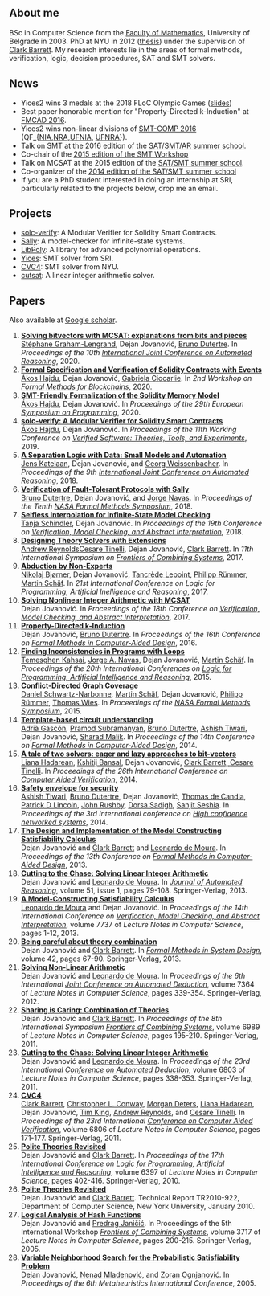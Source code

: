 ## About me

BSc in Computer Science from the [Faculty of Mathematics](http://www.matf.bg.ac.rs/eng/), University of Belgrade in 2003\. PhD at NYU in 2012 ([thesis](papers/jovanovic-thesis.pdf)) under the supervision of [Clark Barrett](http://cs.nyu.edu/~barrett/). My research interests lie in the areas of formal methods, verification, logic, decision procedures, SAT and SMT solvers.

## News

* Yices2 wins 3 medals at the 2018 FLoC Olympic Games ([slides](http://smtcomp.sourceforge.net/2018/FLoC-2018.pdf))
* Best paper honorable mention for "Property-Directed k-Induction" at [FMCAD 2016](http://www.cs.utexas.edu/users/hunt/FMCAD/FMCAD16/awards.html).
* Yices2 wins non-linear divisions of [SMT-COMP 2016](http://smtcomp.sourceforge.net/2016/) (QF\_{[NIA](http://smtcomp.sourceforge.net/2016/results-QF_NIA.shtml?v=1467876482),[NRA](http://smtcomp.sourceforge.net/2016/results-QF_NRA.shtml?v=1467876482),[UFNIA](http://smtcomp.sourceforge.net/2016/results-QF_UFNIA.shtml?v=1467876482), [UFNRA](http://smtcomp.sourceforge.net/2016/results-QF_UFNRA.shtml?v=1467876482)}).
* Talk on SMT at the 2016 edition of the [SAT/SMT/AR summer school](http://ssa-school-2016.it.uu.se/).
* Co-chair of the [2015 edition of the SMT Workshop](http://smt2015.csl.sri.com/)
* Talk on MCSAT at the 2015 edition of the [SAT/SMT summer school](http://smt2015.csl.sri.com/school/).
* Co-organizer of the [2014 edition of the SAT/SMT summer school](http://satsmt2014.forsyte.at/)
* If you are a PhD student interested in doing an internship at SRI, particularly related to the projects below, drop me an email.

## Projects

* [solc-verify](https://github.com/SRI-CSL/solidity/): A Modular Verifier for Solidity Smart Contracts.
* [Sally](https://github.com/SRI-CSL/sally/): A model-checker for infinite-state systems.
* [LibPoly](https://github.com/SRI-CSL/libpoly): A library for advanced polynomial operations.
* [Yices](http://yices.csl.sri.com/): SMT solver from SRI.
* [CVC4](http://cvc4.cs.nyu.edu/web/): SMT solver from NYU.
* [cutsat](http://www.cs.nyu.edu/~dejan/cutsat/): A linear integer arithmetic solver.

## Papers

Also available at [Google scholar](http://scholar.google.com/citations?user=lWqzpFkAAAAJ).

1. [**Solving bitvectors with MCSAT: explanations from bits and pieces**](papers/graham-lengrand-ijcar2020.pdf)  
[Stéphane Graham-Lengrand](http://www.csl.sri.com/users/sgl/), Dejan Jovanović, [Bruno Dutertre](http://www.csl.sri.com/people/bruno/). In _Proceedings of the 10th [International Joint Conference on Automated Reasoning](https://ijcar2020.org/)_, 2020\.
2. [**Formal Specification and Verification of Solidity Contracts with Events**](papers/hajdu-fmbc2020.pdf)  
[Ákos Hajdu](https://hajduakos.github.io/), Dejan Jovanović, [Gabriela Ciocarlie](https://www.sri.com/bios/gabriela-ciocarlie/). In _2nd Workshop on [Formal Methods for Blockchains](https://fmbc.gitlab.io/2020/)_, 2020\.
3. [**SMT-Friendly Formalization of the Solidity Memory Model**](papers/hajdu-esop2020.pdf)  
[Ákos Hajdu](https://hajduakos.github.io/), Dejan Jovanović. In _Proceedings of the 29th European [Symposium on Programming](https://etaps.org/2020/esop)_, 2020\.
4. [**solc-verify: A Modular Verifier for Solidity Smart Contracts**](papers/hajdu-vstte2019.pdf)  
[Ákos Hajdu](https://hajduakos.github.io/), Dejan Jovanović. In _Proceedings of the 11th Working Conference on [Verified Software: Theories, Tools, and Experiments](https://sri-csl.github.io/VSTTE19/)_, 2019\.
5. [**A Separation Logic with Data: Small Models and Automation**](papers/katelaan-ijcar2018.pdf)  
[Jens Katelaan](http://forsyte.at/people/katelaan/), Dejan Jovanović, and [Georg Weissenbacher](http://www.georg.weissenbacher.name/). In _Proceedings of the 9th [International Joint Conference on Automated Reasoning](http://ijcar2018.org/)_, 2018\.
6. [**Verification of Fault-Tolerant Protocols with Sally**](papers/dutertre-nfm2018.pdf)  
[Bruno Dutertre](http://www.csl.sri.com/users/bruno/), Dejan Jovanović, and [Jorge Navas](https://jorgenavas.github.io/). In _Proceedings of the Tenth [NASA Formal Methods Symposium](https://shemesh.larc.nasa.gov/NFM2018/)_, 2018\.
7. [**Selfless Interpolation for Infinite-State Model Checking**](papers/schindler-vmcai2018.pdf)  
[Tanja Schindler](https://swt.informatik.uni-freiburg.de/staff/schindler), Dejan Jovanović. In _Proceedings of the 19th Conference on [Verification, Model Checking, and Abstract Interpretation](https://popl18.sigplan.org/track/VMCAI-2018)_, 2018\.
8. [**Designing Theory Solvers with Extensions**](papers/reynolds-frocos2017.pdf)  
[Andrew Reynolds](http://homepage.divms.uiowa.edu/~ajreynol/)[Cesare Tinelli](http://homepage.cs.uiowa.edu/~tinelli/), Dejan Jovanović, [Clark Barrett](http://theory.stanford.edu/~barrett/). In _11th International Symposium on [Frontiers of Combining Systems](http://frocos2017.cic.unb.br/)_, 2017\.
9. [**Abduction by Non-Experts**](papers/lpar2017.pdf)  
[Nikolaj Bjørner](https://www.microsoft.com/en-us/research/people/nbjorner/), Dejan Jovanović, [Tancrède Lepoint](https://tlepoint.github.io/), [Philipp Rümmer](http://www.philipp.ruemmer.org/), [Martin Schäf](http://www.martinschaef.de/). In _21st International Conference on Logic for Programming, Artificial Inelligence and Reasoning_, 2017\.
10. [**Solving Nonlinear Integer Arithmetic with MCSAT**](papers/jovanovic-vmcai2017.pdf)  
Dejan Jovanović. In _Proceedings of the 18th Conference on [Verification, Model Checking, and Abstract Interpretation](http://conf.researchr.org/home/VMCAI-2017)_, 2017\.
11. [**Property-Directed k-Induction**](papers/jovanovic-fmcad2016.pdf)  
Dejan Jovanović, [Bruno Dutertre](http://www.csl.sri.com/users/bruno/). In _Proceedings of the 16th Conference on [Formal Methods in Computer-Aided Design](http://www.cs.utexas.edu/users/hunt/FMCAD/FMCAD16/index.shtml)_, 2016\.
12. [**Finding Inconsistencies in Programs with Loops**](papers/kahsai-lpar2015.pdf)  
[Temesghen Kahsai](http://www.lememta.info/), [Jorge A. Navas](http://ti.arc.nasa.gov/profile/jorge/), Dejan Jovanović, [Martin Schäf](http://www.martinschaef.de/). In _Proceedings of the 20th International Conferences on [Logic for Programming, Artificial Intelligence and Reasoning](http://www.lpar-20.org/)_, 2015\.
13. [**Conflict-Directed Graph Coverage**](papers/schwartz-narbonne-nfm2015.pdf)  
[Daniel Schwartz-Narbonne](https://sites.google.com/site/danielschwartznarbonne/), [Martin Schäf](http://www.martinschaef.de/), Dejan Jovanović, [Philipp Rümmer](http://www.philipp.ruemmer.org/), [Thomas Wies](http://cs.nyu.edu/wies/). In _Proceedings of the [NASA Formal Methods Symposium](http://nasaformalmethods.org/)_, 2015\.
14. [**Template-based circuit understanding**](papers/gascon-fmcad2014.pdf)  
[Adrià Gascón](https://www.lsi.upc.edu/~agascon/), [Pramod Subramanyan](http://www.princeton.edu/~psubrama/), [Bruno Dutertre](http://www.csl.sri.com/users/bruno/), [Ashish Tiwari](http://www.csl.sri.com/users/tiwari/), Dejan Jovanović, [Sharad Malik](http://www.princeton.edu/~sharad/). In _Proceedings of the 14th Conference on [Formal Methods in Computer-Aided Design](http://www.cs.utexas.edu/users/hunt/FMCAD/FMCAD14/index.shtml)_, 2014\.
15. [**A tale of two solvers: eager and lazy approaches to bit-vectors**](papers/hadarean-cav2014.pdf)  
[Liana Hadarean](http://www.cs.nyu.edu/~lianah/), [Kshitij Bansal](http://cs.nyu.edu/~kshitij/), Dejan Jovanović, [Clark Barrett, ](http://cs.nyu.edu/~barrett)[Cesare Tinelli](http://homepage.cs.uiowa.edu/~tinelli/). In _Proceedings of the 26th International Conference on [Computer Aided Verification](http://cavconference.org/)_, 2014\.
16. [**Safety envelope for security**](papers/tiwari-hicons2014.pdf)  
[Ashish Tiwari](http://www.csl.sri.com/users/tiwari/), [Bruno Dutertre](http://www.csl.sri.com/users/bruno/), Dejan Jovanović, [Thomas de Candia](http://www.ai.sri.com/people/thomasd/), [Patrick D Lincoln](http://www.csl.sri.com/users/lincoln/), [John Rushby](http://www.csl.sri.com/users/rushby/), [Dorsa Sadigh](http://www.eecs.berkeley.edu/~dsadigh/), [Sanjit Seshia](http://www.eecs.berkeley.edu/~sseshia/). In _Proceedings of the 3rd international conference on [High confidence networked systems](http://www.hi-cons.org/)_, 2014\.
17. [**The Design and Implementation of the Model Constructing Satisfiability Calculus**](papers/jovanovic-fmcad2013.pdf)  
Dejan Jovanović and [Clark Barrett](http://cs.nyu.edu/~barrett) and [Leonardo de Moura](http://research.microsoft.com/en-us/um/people/leonardo/). In _Proceedings of the 13th Conference on [Formal Methods in Computer-Aided Design](http://www.cs.utexas.edu/users/hunt/FMCAD/FMCAD13/index.shtml)_, 2013\.
18. [**Cutting to the Chase: Solving Linear Integer Arithmetic**](papers/jovanovic-jar2013.pdf)  
Dejan Jovanović and [Leonardo de Moura](http://research.microsoft.com/en-us/um/people/leonardo/). In _[Journal of Automated Reasoning](http://rd.springer.com/article/10.1007%2Fs10817-013-9281-x)_, volume 51, issue 1, pages 79-108\. Springer-Verlag, 2013\.
19. [**A Model-Constructing Satisfiability Calculus**](papers/mcsat-vmcai2013.pdf)  
[Leonardo de Moura](http://research.microsoft.com/en-us/um/people/leonardo/) and Dejan Jovanović. In _Proceedings of the 14th International Conference on [Verification, Model Checking, and Abstract Interpretation](http://vmcai13.di.univr.it/Home.html)_, volume 7737 of _Lecture Notes in Computer Science_, pages 1-12, 2013\.
20. [**Being careful about theory combination**](papers/jovanovic-fmsd2012.pdf)  
Dejan Jovanović and [Clark Barrett](http://cs.nyu.edu/~barrett). In _[Formal Methods in System Design](http://www.springer.com/engineering/circuits+%26+systems/journal/10703)_, volume 42, pages 67-90\. Springer-Verlag, 2013\.
21. [**Solving Non-Linear Arithmetic**](papers/jovanovic-ijcar2012.pdf)  
Dejan Jovanović and [Leonardo de Moura](http://research.microsoft.com/en-us/um/people/leonardo/). In _Proceedings of the 6th International [Joint Conference on Automated Deduction](http://ijcar.cs.manchester.ac.uk/)_, volume 7364 of _Lecture Notes in Computer Science_, pages 339-354\. Springer-Verlag, 2012\.
22. [**Sharing is Caring: Combination of Theories**](papers/jovanovic-frocos2011.pdf)  
Dejan Jovanović and [Clark Barrett](http://cs.nyu.edu/~barrett). In _Proceedings of the 8th International Symposium [Frontiers of Combining Systems](http://www.mpi-inf.mpg.de/conferences/frocos2011/index.html)_, volume 6989 of _Lecture Notes in Computer Science_, pages 195-210\. Springer-Verlag, 2011\.
23. [**Cutting to the Chase: Solving Linear Integer Arithmetic**](papers/jovanovic-cade2011.pdf)  
Dejan Jovanović and [Leonardo de Moura](http://research.microsoft.com/en-us/um/people/leonardo/). In _Proceedings of the 23rd International [Conference on Automated Deduction](http://cade23.ii.uni.wroc.pl/)_, volume 6803 of _Lecture Notes in Computer Science_, pages 338-353\. Springer-Verlag, 2011\.
24. [**CVC4**](papers/cvc4-cav2011.pdf)  
[Clark Barrett](http://cs.nyu.edu/~barrett), [Christopher L. Conway](http://www.cs.nyu.edu/~cconway), [Morgan Deters](http://cs.nyu.edu/~mdeters/), [Liana Hadarean](http://www.cs.nyu.edu/~lianah/), Dejan Jovanović, [Tim King](http://cs.nyu.edu/~taking/), [Andrew Reynolds](http://www.divms.uiowa.edu/~ajreynol/), and [Cesare Tinelli](http://www.cs.uiowa.edu/~tinelli/). In _Proceedings of the 23rd International [Conference on Computer Aided Verification](http://www.cs.utah.edu/events/conferences/cav2011/)_, volume 6806 of _Lecture Notes in Computer Science_, pages 171-177\. Springer-Verlag, 2011\.
25. [**Polite Theories Revisited**](papers/jovanovic-polite-2010.pdf)  
Dejan Jovanović and [Clark Barrett](http://cs.nyu.edu/~barrett). In _Proceedings of the 17th International Conference on [Logic for Programming, Artificial Intelligence and Reasoning](http://www.computational-logic.org/lpar-17/)_, volume 6397 of _Lecture Notes in Computer Science_, pages 402-416\. Springer-Verlag, 2010\.
26. [**Polite Theories Revisited**](http://cs.nyu.edu/web/Research/TechReports/TR2010-922/TR2010-922.pdf)  
Dejan Jovanović and [Clark Barrett](http://cs.nyu.edu/~barrett). Technical Report TR2010-922, Department of Computer Science, New York University, January 2010\.
27. [**Logical Analysis of Hash Functions**](papers/jovanovic-hashsat-2005.pdf)  
Dejan Jovanović and [Predrag Janičić](http://www.matf.bg.ac.rs/~janicic/). In Proceedings of the 5th International Workshop [_Frontiers of Combining Systems_](http://www.logic.at/frocos05/), volume 3717 of _Lecture Notes in Computer Science_, pages 200-215\. Springer-Verlag, 2005\.
28. [**Variable Neighborhood Search for the Probabilistic Satisfiability Problem**](papers/jovanovic-vns4psat-2005.pdf)  
Dejan Jovanović, [Nenad Mladenović](http://people.brunel.ac.uk/~mastnmm/), and [Zoran Ognjanović](http://www.mi.sanu.ac.rs/~zorano/). In _Proceedings of the 6th Metaheuristics International Conference_, 2005\.
